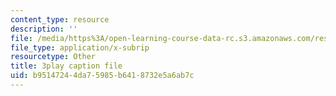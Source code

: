 ```yaml
---
content_type: resource
description: ''
file: /media/https%3A/open-learning-course-data-rc.s3.amazonaws.com/res-ec-001-exploring-fairness-in-machine-learning-for-international-development-spring-2020/b95147244da75985b6418732e5a6ab7c_3f98wYIWsN0.vtt
file_type: application/x-subrip
resourcetype: Other
title: 3play caption file
uid: b9514724-4da7-5985-b641-8732e5a6ab7c
---
```

